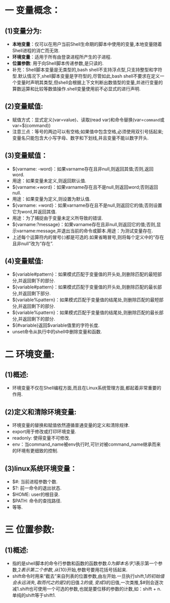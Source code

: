 # 一 变量概念：
## (1)变量分为:
- **本地变量**：仅可以在用户当前Shell生命期的脚本中使用的变量,本地变量随着Shell进程的消亡而无效.
- **环境变量**：适用于所有由登录进程所产生的子进程.
- **位置参数**: 用于向Shell脚本传递参数,是只读的.
- 补充：Shell脚本变量是无类型的,bash shell不支持浮点型,只支持整型和字符型.默认情况下,shell脚本变量是字符型的,尽管如此,bash shell不要求在定义一个变量时声明其类型,但shell会根据上下文判断出数值型的变量,并进行变量的算数运算和比较等数值操作.shell变量使用前不必显式的进行声明.

## (2)变量赋值:
- 赋值方式：显式定义(var=value)、读取(read var)和命令替换(var=`command`或var=$(command))
- 注意三点：等号的两边可以有空格;如果值中包含空格,必须使用双引号括起来;变量名只能包含大小写字母、数字和下划线,并且变量不能以数字开头.

## (3)变量赋值：
- ${varname: -word}：如果varname存在且非null,则返回其值;否则,返回word.
- 用途：如果变量未定义,则返回默认值.
- ${varname:+word}：如果varname存在且不是null,则返回word;否则返回null.
- 用途：如果变量为定义,则设置为默认值.
- ${varname: =word}：如果varname存在且不是null,则返回它的值;否则设置它为word,并返回其值.
- 用途：为了捕捉由于变量未定义所导致的错误.
- ${varname:?message}：如果varname存在且非null,则返回它的值;否则,显示varname:message,并退出当前的命令或脚本.用途：为测试变量存在.
- 上述每个运算符内的冒号(:)都是可选的.如果省略冒号,则将每个定义中的“存在且非null”改为“存在”.

## (4)变量赋值:
- ${variable#pattern}：如果模式匹配于变量值的开头处,则删除匹配的最短部分,并返回剩下的部分.
- ${variable#pattern}：如果模式匹配于变量值的开头处,则删除匹配的最长部分,并返回剩下部分.
- ${variable%pattern}：如果模式匹配于变量值的结尾处,则删除匹配的最短部分,并返回剩下的部分.
- ${variable%pattern}：如果模式匹配于变量值的结尾处,则删除匹配的最长部分,并返回剩下的部分.
- ${#variable}返回$variable值里的字符长度.
- unset命令从执行中的shell中删除变量和函数.

# 二 环境变量:
## (1)概述:
- 环境变量不仅在Shell编程方面,而且在Linux系统管理方面,都起着非常重要的作用.

## (2)定义和清除环境变量:
- 环境变量的替换和赋值依然遵循普通变量的定义和清除规律.
- export用于修改或打印环境变量.
- readonly: 使得变量不可修改.
- env：当command_name被env执行时,可针对被command_name继承而来的环境有更细致的控制.

## (3)linux系统环境变量：
- $#: 当前进程参数个数.
- $?: 前一命令的退出状态.
- $HOME: user的根目录.
- $PATH: 命令的查找路径.
- 等等.

# 三 位置参数:
## (1)概述:
- 指的是shell脚本的命令行参数和函数的函数参数.$0为脚本名字,$1表示第一个参数,$2表示第二个参数,从${10}开始,参数号要用花括号括起来.
- shift命令时用来“截去”来自列表的位置参数,由左开始.一旦执行shift,$1的初始值会永远消失,取而代之的是$2的旧值.$2的值,变成$3的旧值,一次类推,$#则会逐次减1.shift也可使用一个可选的参数,也就是要位移的参数的计数,如：shift + n.单纯的shift等于shift1.
